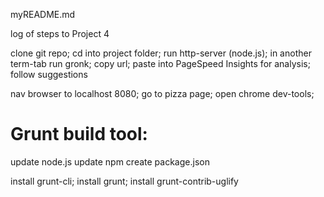 myREADME.md

log of steps to Project 4

clone git repo; cd into project folder; run http-server (node.js); in another term-tab run gronk; copy url; paste into PageSpeed Insights for analysis; follow suggestions



nav browser to localhost 8080; go to pizza page; open chrome dev-tools;

Grunt build tool:
================
update node.js
update npm
create package.json

install grunt-cli; install grunt; install grunt-contrib-uglify

